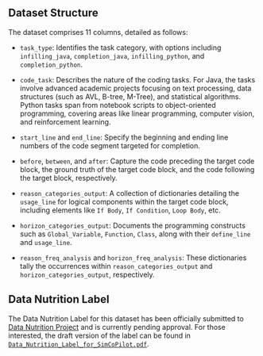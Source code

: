 ## Dataset Structure
The dataset comprises 11 columns, detailed as follows:

- `task_type`: Identifies the task category, with options including `infilling_java`, `completion_java`, `infilling_python`, and `completion_python`.

- `code_task`: Describes the nature of the coding tasks. For Java, the tasks involve advanced academic projects focusing on text processing, data structures (such as AVL, B-tree, M-Tree), and statistical algorithms. Python tasks span from notebook scripts to object-oriented programming, covering areas like linear programming, computer vision, and reinforcement learning.

- `start_line` and `end_line`: Specify the beginning and ending line numbers of the code segment targeted for completion.

- `before`, `between`, and `after`: Capture the code preceding the target code block, the ground truth of the target code block, and the code following the target block, respectively.

- `reason_categories_output`: A collection of dictionaries detailing the `usage_line` for logical components within the target code block, including elements like `If Body`, `If Condition`, `Loop Body`, etc.

- `horizon_categories_output`: Documents the programming constructs such as `Global_Variable`, `Function`, `Class`, along with their `define_line` and `usage_line`.

- `reason_freq_analysis` and `horizon_freq_analysis`: These dictionaries tally the occurrences within `reason_categories_output` and `horizon_categories_output`, respectively.

## Data Nutrition Label

The Data Nutrition Label for this dataset has been officially submitted to [Data Nutrition Project](https://datanutrition.org/) and is currently pending approval. For those interested, the draft version of the label can be found in [`Data_Nutrition_Label_for_SimCoPilot.pdf`](Data_Nutrition_Label_for_SimCoPilot.pdf).